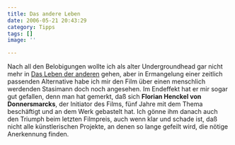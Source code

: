```yaml
---
title: Das andere Leben
date: 2006-05-21 20:43:29
category: Tipps
tags: []
image: ''

---
```


Nach all den Belobigungen wollte ich als alter Undergroundhead gar nicht mehr in [Das Leben der anderen](http://www.zelluloid.de/filme/index.php3?id=5492) gehen, aber in Ermangelung einer zeitlich passenden Alternative habe ich mir den Film über einen menschlich werdenden Stasimann doch noch angesehen. Im Endeffekt hat er mir sogar gut gefallen, denn man hat gemerkt, daß sich **Florian Henckel von Donnersmarcks**, der Initiator des Films, fünf Jahre mit dem Thema beschäftigt und an dem Werk gebastelt hat. Ich gönne ihm danach auch den Triumph beim letzten Filmpreis, auch wenn klar und schade ist, daß nicht alle künstlerischen Projekte, an denen so lange gefeilt wird, die nötige Anerkennung finden.
